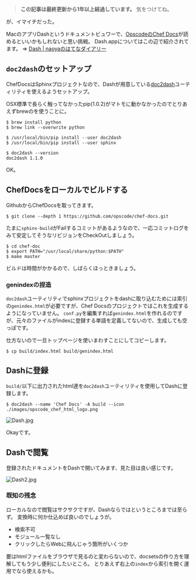 <!-- too_old -->
> **この記事は最終更新から1年以上経過しています。** 気をつけてね。

が、イマイチだった。

MacのアプリDashというドキュメントビュワーで、[OpscodeのChef Docs](http://docs.opscode.com)が読めるといいかもしれないと思い挑戦。
Dash.appについてはこの辺で紹介されてます。 => [Dash | naoyaのはてなダイアリー][naoya_dash]

[naoya_dash]: http://d.hatena.ne.jp/naoya/20130218/1361171277

## `doc2dash`のセットアップ

ChefDocsはSphinxプロジェクトなので、Dashが用意している[doc2dash][doc2dash_url]ユーティリティを使えるようセットアップ。

[doc2dash_url]: https://pypi.python.org/pypi/doc2dash

OSX標準で長らく触ってなかったpip(1.0.2)がマトモに動かなかったのでとりあえずbrewのを使うことに。

```shell:install_doc2dash
$ brew install python
$ brew link --overwrite python

$ /usr/local/bin/pip install --user doc2dash
$ /usr/local/bin/pip install --user sphinx

$ doc2dash --version
doc2dash 1.1.0
```
OK。

## ChefDocsをローカルでビルドする

GithubからChefDocsを取ってきます。

`$ git clone --depth 1 https://github.com/opscode/chef-docs.git `

たまに`sphinx-build`がFailするコミットがあるようなので、一応コミットログをみて安定してそうなリビジョンをCheckOutしましょう。

```shell
$ cd chef-doc
$ export PATH="/usr/local/share/python:$PATH"
$ make master
```

ビルドは時間がかかるので、しばらくほっときましょう。

### genindexの捏造

`doc2dash`ユーティリティでsphinxプロジェクトをdashに取り込むためには索引の`genindex.html`が必要ですが、Chef Docsのプロジェクトではこれを生成するようになっていません。
`conf.py`を編集すれば`genindex.html`を作れるのですが、元々のファイルがindexに登録する単語を定義してないので、生成しても空っぽです。

仕方ないので一旦トップページを使いまわすことにしてコピーします。

`$ cp build/index.html build/genindex.html`


## Dashに登録

`build/`以下に出力されたhtml達を`doc2dash`ユーティリティを使用してDashに登録します。

`$ doc2dash --name 'Chef Docs' -A build --icon ./images/opscode_chef_html_logo.png`

![Dash.jpg](https://qiita-image-store.s3.amazonaws.com/0/7454/60c02423-bec3-d28b-126c-e4d4b6477425.jpeg "Dash.jpg")


Okayです。

## Dashで閲覧

登録されたドキュメントをDashで開いてみます、見た目は良い感じです。


![Dash2.jpg](https://qiita-image-store.s3.amazonaws.com/0/7454/92cc8916-2976-a67e-3d47-af3b533576e1.jpeg "Dash2.jpg")


### 既知の残念

ローカルなので閲覧はサクサクですが、Dashならではというところまでは至らず。 変換時に何か仕込めば良いのでしょうが。

- 検索不可
- モジュール一覧なし
- クリックしたらWebに飛んじゃう箇所がいくつか

要はhtmlファイルをブラウザで見るのと変わらないので、docsetsの作り方を理解してもう少し便利にしたいところ。
とりあえず右上の`index`から索引を開く運用でなら使えるかも。
